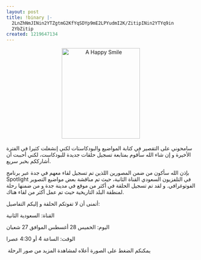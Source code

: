 ```yaml
---
layout: post
title: !binary |-
  2LnZhNmJINin2YTZgtmG2KfYqSDYp9mE2LPYudmI2K/ZitipINin2YTYq9in
  2YbZitip
created: 1219647134
---
```

<p align="center"><a title="A Happy Smile by yraffah, on Flickr" href="http://www.flickr.com/photos/yraffah/2769645681/"><img width="207" height="240" alt="A Happy Smile" src="http://farm4.static.flickr.com/3116/2769645681_edcc15310d_m.jpg" /></a>&nbsp;</p> <p>سامحوني على التقصير في كتابة المواضيع والبودكاستات لكني إنشغلت كثيرا في الفترة الأخيرة و إن شاء الله سأقوم بمتابعة تسجيل حلقات جديدة للبودكاست، لكني أحببت أن أشارككم بخبر سريع.</p> <p>بإذن الله سأكون من ضمن المصورين اللذين تم تسجيل لقاء معهم في جدة عبر برنامج Spotlight في التلفزيون السعودي القناة الثانية، حيث تم مناقشة بعض مواضيع التصوير الفوتوغرافي. و لقد تم تسجيل الحلقة في أكثر من موقع في مدينة جدة و من ضمنها رحلة لمنطقة البلد التاريخية حيث تم عمل أكثر من لقاء هناك.</p> <p>أتمنى أن لا تفوتكم الحلقة و إليكم التفاصيل:</p> <p>القناة: السعودية الثانية</p> <p>اليوم: الخميس 28 أغسطس الموافق 27 شعبان</p> <p>الوقت: الساعة 4 أو 4:30 عصرا</p> <p>&nbsp;يمكنكم الضغط على الصورة أعلاه لمشاهدة المزيد من صور الرحلة</p>

